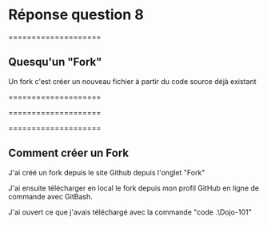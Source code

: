 # Réponse question 8
====================

## Quesqu'un "Fork"


Un fork c'est créer un nouveau fichier à partir du code source déjà existant

====================

====================

====================

## Comment créer un Fork

J'ai créé un fork depuis le site Github depuis l'onglet "Fork"

J'ai ensuite télécharger en local le fork depuis mon profil GitHub en ligne de commande avec GitBash.

J'ai ouvert ce que j'avais téléchargé avec la commande "code .\Dojo-101\"